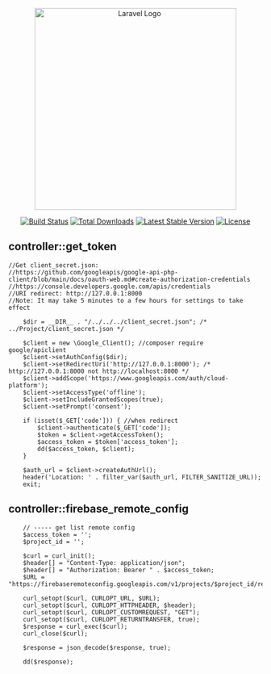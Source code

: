 <p align="center"><a href="https://laravel.com" target="_blank"><img src="https://raw.githubusercontent.com/laravel/art/master/logo-lockup/5%20SVG/2%20CMYK/1%20Full%20Color/laravel-logolockup-cmyk-red.svg" width="400" alt="Laravel Logo"></a></p>

<p align="center">
<a href="https://github.com/laravel/framework/actions"><img src="https://github.com/laravel/framework/workflows/tests/badge.svg" alt="Build Status"></a>
<a href="https://packagist.org/packages/laravel/framework"><img src="https://img.shields.io/packagist/dt/laravel/framework" alt="Total Downloads"></a>
<a href="https://packagist.org/packages/laravel/framework"><img src="https://img.shields.io/packagist/v/laravel/framework" alt="Latest Stable Version"></a>
<a href="https://packagist.org/packages/laravel/framework"><img src="https://img.shields.io/packagist/l/laravel/framework" alt="License"></a>
</p>

## controller::get_token
    //Get client_secret.json:
    //https://github.com/googleapis/google-api-php-client/blob/main/docs/oauth-web.md#create-authorization-credentials
    //https://console.developers.google.com/apis/credentials
    //URI redirect: http://127.0.0.1:8000
    //Note: It may take 5 minutes to a few hours for settings to take effect
    
        $dir = __DIR__ . "/../../../client_secret.json"; /* ../Project/client_secret.json */

        $client = new \Google_Client(); //composer require google/apiclient
        $client->setAuthConfig($dir);
        $client->setRedirectUri('http://127.0.0.1:8000'); /* http://127.0.0.1:8000 not http://localhost:8000 */
        $client->addScope('https://www.googleapis.com/auth/cloud-platform');
        $client->setAccessType('offline');
        $client->setIncludeGrantedScopes(true);
        $client->setPrompt('consent');

        if (isset($_GET['code'])) { //when redirect
            $client->authenticate($_GET['code']);
            $token = $client->getAccessToken();
            $access_token = $token['access_token'];
            dd($access_token, $client);
        }

        $auth_url = $client->createAuthUrl();
        header('Location: ' . filter_var($auth_url, FILTER_SANITIZE_URL));
        exit;

## controller::firebase_remote_config
        // ----- get list remote config
        $access_token = '';
        $project_id = '';

        $curl = curl_init();
        $header[] = "Content-Type: application/json";
        $header[] = "Authorization: Bearer " . $access_token;
        $URL = "https://firebaseremoteconfig.googleapis.com/v1/projects/$project_id/remoteConfig";

        curl_setopt($curl, CURLOPT_URL, $URL);
        curl_setopt($curl, CURLOPT_HTTPHEADER, $header);
        curl_setopt($curl, CURLOPT_CUSTOMREQUEST, "GET");
        curl_setopt($curl, CURLOPT_RETURNTRANSFER, true);
        $response = curl_exec($curl);
        curl_close($curl);

        $response = json_decode($response, true);

        dd($response);
